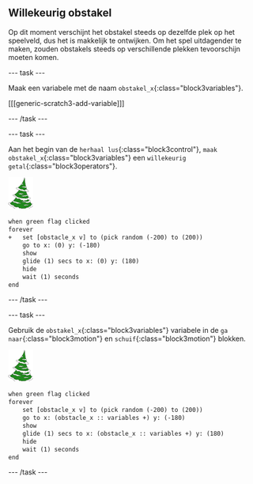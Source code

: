 ## Willekeurig obstakel

Op dit moment verschijnt het obstakel steeds op dezelfde plek op het speelveld, dus het is makkelijk te ontwijken. Om het spel uitdagender te maken, zouden obstakels steeds op verschillende plekken tevoorschijn moeten komen.

--- task ---

Maak een variabele met de naam `obstakel_x`{:class="block3variables"}.

[[[generic-scratch3-add-variable]]]

--- /task ---

--- task ---

Aan het begin van de `herhaal lus`{:class="block3control"}, `maak obstakel_x`{:class="block3variables"} een `willekeurig getal`{:class="block3operators"}.

![obstakel sprite](images/obstacle_sprite.png)

```blocks3
when green flag clicked
forever 
+   set [obstacle_x v] to (pick random (-200) to (200))
    go to x: (0) y: (-180)
    show
    glide (1) secs to x: (0) y: (180)
    hide
    wait (1) seconds
end
```


--- /task ---

--- task ---

Gebruik de `obstakel_x`{:class="block3variables"} variabele in de `ga naar`{:class="block3motion"} en `schuif`{:class="block3motion"} blokken.

![obstakel sprite](images/obstacle_sprite.png)

```blocks3
when green flag clicked
forever 
    set [obstacle_x v] to (pick random (-200) to (200))
    go to x: (obstacle_x :: variables +) y: (-180)
    show
    glide (1) secs to x: (obstacle_x :: variables +) y: (180)
    hide
    wait (1) seconds
end
```

--- /task ---